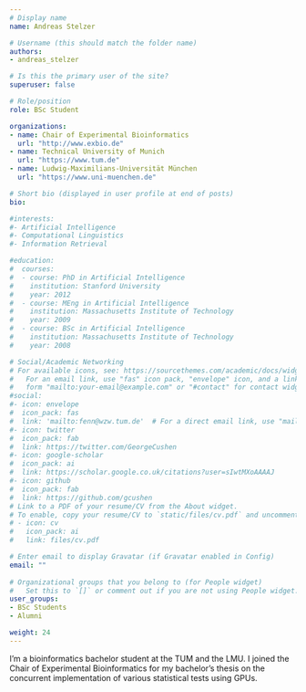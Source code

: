 ```yaml
---
# Display name
name: Andreas Stelzer

# Username (this should match the folder name)
authors:
- andreas_stelzer

# Is this the primary user of the site?
superuser: false

# Role/position
role: BSc Student

organizations:
- name: Chair of Experimental Bioinformatics
  url: "http://www.exbio.de"
- name: Technical University of Munich
  url: "https://www.tum.de"
- name: Ludwig-Maximilians-Universität München
  url: "https://www.uni-muenchen.de"

# Short bio (displayed in user profile at end of posts)
bio:   

#interests:
#- Artificial Intelligence
#- Computational Linguistics
#- Information Retrieval

#education:
#  courses:
#  - course: PhD in Artificial Intelligence
#    institution: Stanford University
#    year: 2012
#  - course: MEng in Artificial Intelligence
#    institution: Massachusetts Institute of Technology
#    year: 2009
#  - course: BSc in Artificial Intelligence
#    institution: Massachusetts Institute of Technology
#    year: 2008

# Social/Academic Networking
# For available icons, see: https://sourcethemes.com/academic/docs/widgets/#icons
#   For an email link, use "fas" icon pack, "envelope" icon, and a link in the
#   form "mailto:your-email@example.com" or "#contact" for contact widget.
#social:
#- icon: envelope
#  icon_pack: fas
#  link: 'mailto:fenn@wzw.tum.de'  # For a direct email link, use "mailto:test@example.org".
#- icon: twitter
#  icon_pack: fab
#  link: https://twitter.com/GeorgeCushen
#- icon: google-scholar
#  icon_pack: ai
#  link: https://scholar.google.co.uk/citations?user=sIwtMXoAAAAJ
#- icon: github
#  icon_pack: fab
#  link: https://github.com/gcushen
# Link to a PDF of your resume/CV from the About widget.
# To enable, copy your resume/CV to `static/files/cv.pdf` and uncomment the lines below.  
# - icon: cv
#   icon_pack: ai
#   link: files/cv.pdf

# Enter email to display Gravatar (if Gravatar enabled in Config)
email: ""
  
# Organizational groups that you belong to (for People widget)
#   Set this to `[]` or comment out if you are not using People widget.  
user_groups:
- BSc Students
- Alumni

weight: 24
---
```


I’m a bioinformatics bachelor student at the TUM and the LMU. I joined the
Chair of Experimental Bioinformatics for my bachelor’s thesis on the concurrent
implementation of various statistical tests using GPUs.
